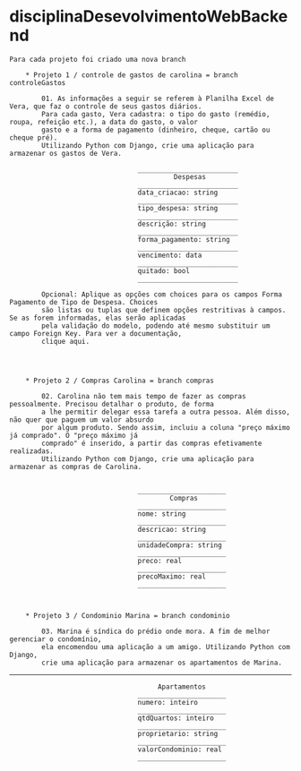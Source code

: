# disciplinaDesevolvimentoWebBackend
    Para cada projeto foi criado uma nova branch

        * Projeto 1 / controle de gastos de carolina = branch controleGastos

            01. As informações a seguir se referem à Planilha Excel de Vera, que faz o controle de seus gastos diários.
            Para cada gasto, Vera cadastra: o tipo do gasto (remédio, roupa, refeição etc.), a data do gasto, o valor
            gasto e a forma de pagamento (dinheiro, cheque, cartão ou cheque pré).
            Utilizando Python com Django, crie uma aplicação para armazenar os gastos de Vera.

                                    _________________________
                                             Despesas
                                    _________________________
                                    data_criacao: string
                                    _________________________
                                    tipo_despesa: string
                                    _________________________
                                    descrição: string
                                    _________________________
                                    forma_pagamento: string
                                    _________________________
                                    vencimento: data
                                    _________________________
                                    quitado: bool
                                    _________________________

            Opcional: Aplique as opções com choices para os campos Forma Pagamento de Tipo de Despesa. Choices
            são listas ou tuplas que definem opções restritivas à campos. Se as forem informadas, elas serão aplicadas
            pela validação do modelo, podendo até mesmo substituir um campo Foreign Key. Para ver a documentação,
            clique aqui.



        
        * Projeto 2 / Compras Carolina = branch compras

            02. Carolina não tem mais tempo de fazer as compras pessoalmente. Precisou detalhar o produto, de forma
            a lhe permitir delegar essa tarefa a outra pessoa. Além disso, não quer que paguem um valor absurdo
            por algum produto. Sendo assim, incluiu a coluna "preço máximo já comprado". O "preço máximo já
            comprado" é inserido, a partir das compras efetivamente realizadas.
            Utilizando Python com Django, crie uma aplicação para armazenar as compras de Carolina.


                                    ______________________
                                            Compras
                                    ______________________
                                    nome: string
                                    ______________________
                                    descricao: string
                                    ______________________
                                    unidadeCompra: string
                                    ______________________
                                    preco: real
                                    ______________________
                                    precoMaximo: real
                                    ______________________



        * Projeto 3 / Condominio Marina = branch condominio

            03. Marina é síndica do prédio onde mora. A fim de melhor gerenciar o condomínio,
            ela encomendou uma aplicação a um amigo. Utilizando Python com Django, 
            crie uma aplicação para armazenar os apartamentos de Marina.

__________________
                                         Apartamentos
                                    ______________________
                                    numero: inteiro
                                    ______________________
                                    qtdQuartos: inteiro
                                    ______________________
                                    proprietario: string
                                    ______________________
                                    valorCondominio: real
                                    ______________________
